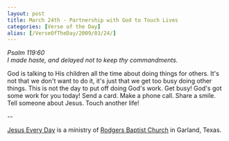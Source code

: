 ```yaml
---
layout: post
title: March 24th - Partnership with God to Touch Lives
categories: [Verse of the Day]
alias: [/VerseOfTheDay/2009/03/24/]
---
```


_Psalm 119:60  
I made haste, and delayed not to keep thy commandments._

God is talking to His children all the time about doing things for
others. It's not that we don't want to do it, it's just that we get
too busy doing other things. This is not the day to put off doing
God's work. Get busy! God's got some work for you today! Send a card.
Make a phone call. Share a smile. Tell someone about Jesus. Touch
another life!

 --

<a href=http://jesuseveryday.net>Jesus Every Day</a> is a ministry of <a href=http://rodgersbaptist.net>Rodgers Baptist Church</a> in Garland, Texas.
